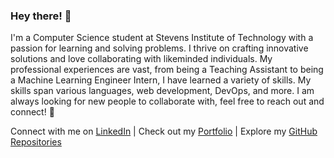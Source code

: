 ### Hey there! 👋

I'm a Computer Science student at Stevens Institute of Technology with a passion for learning and solving problems. I thrive on crafting innovative solutions and love collaborating with likeminded individuals. My professional experiences are vast, from being a Teaching Assistant to being a Machine Learning Engineer Intern, I have learned a variety of skills. My skills span various languages, web development, DevOps, and more. I am always looking for new people to collaborate with, feel free to reach out and connect! 🚀

Connect with me on [LinkedIn](https://www.linkedin.com/in/devv64/) | Check out my [Portfolio](https://devv64.github.io/dev_portfolio/) | Explore my [GitHub Repositories](https://github.com/devv64?tab=repositories)
